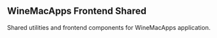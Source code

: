 ## WineMacApps Frontend Shared

Shared utilities and frontend components for WineMacApps application.
